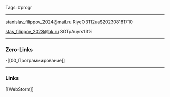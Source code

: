 Tags: #progr

---

stanislav_filippov_2024@mail.ru
RiyeO3TI2ua$202308181710

stas_filippov_2023@bk.ru
SGTpAuyrs13%

---
### Zero-Links
-[[00_Программирование]]

---
### Links
[[WebStorm]]